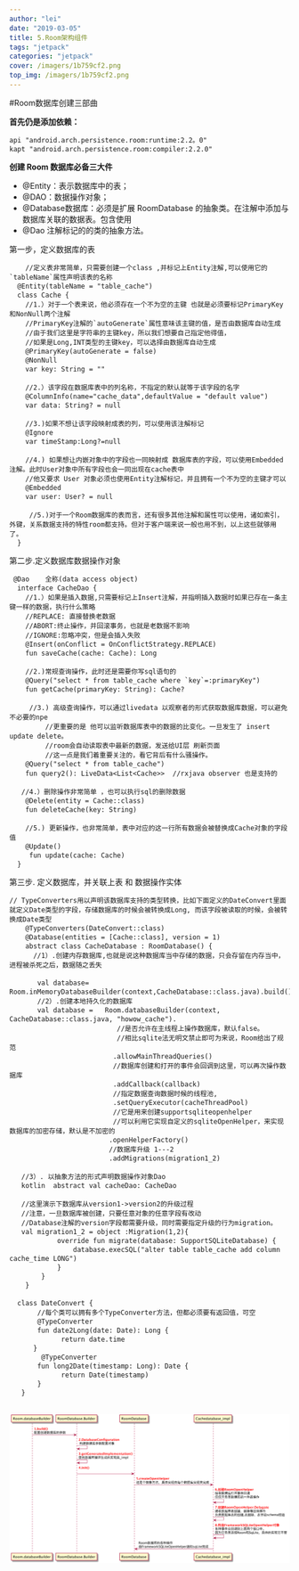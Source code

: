 ```yaml
---
author: "lei"
date: "2019-03-05"
title: 5.Room架构组件
tags: "jetpack"
categories: "jetpack"
cover: /imagers/1b759cf2.png
top_img: /imagers/1b759cf2.png
---
```


#Room数据库创建三部曲

**首先仍是添加依赖：**

	api "android.arch.persistence.room:runtime:2.2。0"
	kapt "android.arch.persistence.room:compiler:2.2.0" 

**创建 Room 数据库必备三大件**

- @Entity：表示数据库中的表；
- @DAO：数据操作对象；
- @Database数据库：必须是扩展 RoomDatabase 的抽象类。在注解中添加与数据库关联的数据表。包含使用
-  @Dao 注解标记的的类的抽象方法。


第一步，定义数据库的表

		//定义表非常简单，只需要创建一个class ,并标记上Entity注解,可以使用它的`tableName`属性声明该表的名称
	  @Entity(tableName = "table_cache")
	  class Cache {
	    //1.）对于一个表来说，他必须存在一个不为空的主键 也就是必须要标记PrimaryKey和NonNull两个注解
	    //PrimaryKey注解的`autoGenerate`属性意味该主键的值，是否由数据库自动生成
	    //由于我们这里是字符串的主键key，所以我们想要自己指定他得值，
	    //如果是Long,INT类型的主键key，可以选择由数据库自动生成
	    @PrimaryKey(autoGenerate = false) 
	    @NonNull
	    var key: String = ""
	    
	    //2.）该字段在数据库表中的列名称，不指定的默认就等于该字段的名字
	    @ColumnInfo(name="cache_data",defaultValue = "default value")
	    var data: String? = null
	    
	    //3.)如果不想让该字段映射成表的列，可以使用该注解标记
	    @Ignore
	    var timeStamp:Long?=null
	    
	    //4.) 如果想让内嵌对象中的字段也一同映射成 数据库表的字段，可以使用Embedded注解。此时User对象中所有字段也会一同出现在cache表中
	    //他又要求 User 对象必须也使用Entity注解标记，并且拥有一个不为空的主键才可以   
	    @Embedded
	    var user: User? = null
	    
	     //5.)对于一个Room数据库的表而言，还有很多其他注解和属性可以使用，诸如索引，外键，关系数据支持的特性room都支持。但对于客户端来说一般也用不到，以上这些就够用了。
	  }

第二步.定义数据库数据操作对象

	 @Dao    全称(data access object)
	  interface CacheDao {
	    //1.）如果是插入数据,只需要标记上Insert注解，并指明插入数据时如果已存在一条主键一样的数据，执行什么策略
	    //REPLACE: 直接替换老数据
	    //ABORT:终止操作，并回滚事务，也就是老数据不影响
	    //IGNORE:忽略冲突，但是会插入失败
	    @Insert(onConflict = OnConflictStrategy.REPLACE)
	    fun saveCache(cache: Cache): Long
	    
	    //2.)常规查询操作，此时还是需要你写sql语句的
	    @Query("select * from table_cache where `key`=:primaryKey")
	    fun getCache(primaryKey: String): Cache?  
	   
	     //3.) 高级查询操作，可以通过livedata 以观察者的形式获取数据库数据，可以避免不必要的npe
	         //更重要的是 他可以监听数据库表中的数据的比变化。一旦发生了 insert update delete。
	         //room会自动读取表中最新的数据，发送给UI层 刷新页面
	         //这一点是我们着重要关注的，看它背后有什么骚操作。
	    @Query("select * from table_cache")
	    fun query2(): LiveData<List<Cache>>  //rxjava observer 也是支持的
	
	   //4.）删除操作非常简单 ，也可以执行sql的删除数据
	    @Delete(entity = Cache::class)
	    fun deleteCache(key: String)
	
	    //5.) 更新操作，也非常简单，表中对应的这一行所有数据会被替换成Cache对象的字段值
	    @Update()
	     fun update(cache: Cache)
	  }

第三步. 定义数据库，并关联上表 和 数据操作实体

	// TypeConverters用以声明该数据库支持的类型转换，比如下面定义的DateConvert里面就定义Date类型的字段，存储数据库的时候会被转换成Long, 而该字段被读取的时候，会被转换成Date类型
	    @TypeConverters(DateConvert::class) 
	    @Database(entities = [Cache::class], version = 1)
	    abstract class CacheDatabase : RoomDatabase() {
	      //1）.创建内存数据库,也就是说这种数据库当中存储的数据，只会存留在内存当中，进程被杀死之后，数据随之丢失
	      
	       val database=  Room.inMemoryDatabaseBuilder(context,CacheDatabase::class.java).build()
	       //2）.创建本地持久化的数据库
	       val database =   Room.databaseBuilder(context, CacheDatabase::class.java, "howow_cache").
	                           //是否允许在主线程上操作数据库，默认false。
	                           //相比sqlite法无明文禁止即可为来说，Room给出了规范
	                          .allowMainThreadQueries()
	                          //数据库创建和打开的事件会回调到这里，可以再次操作数据库
	                          .addCallback(callback)
	                          //指定数据查询数据时候的线程池,
	                          .setQueryExecutor(cacheThreadPool)
	                          //它是用来创建supportsqliteopenhelper
	                          //可以利用它实现自定义的sqliteOpenHelper，来实现数据库的加密存储，默认是不加密的
	                         .openHelperFactory()
	                         //数据库升级 1---2
	                         .addMigrations(migration1_2)
	                         
	   //3）. 以抽象方法的形式声明数据操作对象Dao
	   kotlin  abstract val cacheDao: CacheDao
	      
	   //这里演示下数据库从version1->version2的升级过程
	   //注意，一旦数据库被创建，只要任意对象的任意字段有改动
	   //Database注解的version字段都需要升级，同时需要指定升级的行为migration。
	   val migration1_2 = object :Migration(1,2){
	            override fun migrate(database: SupportSQLiteDatabase) {
	                database.execSQL("alter table table_cache add column cache_time LONG")
	            }
	        }
	    }
	
	  class DateConvert {
	       //每个类可以拥有多个TypeConverter方法，但都必须要有返回值，可空
	       @TypeConverter
	       fun date2Long(date: Date): Long {
	             return date.time
	      }
	        @TypeConverter
	       fun long2Date(timestamp: Long): Date {
	             return Date(timestamp)
	       }
	   }


​	 
![](imagers/01281d96.png)